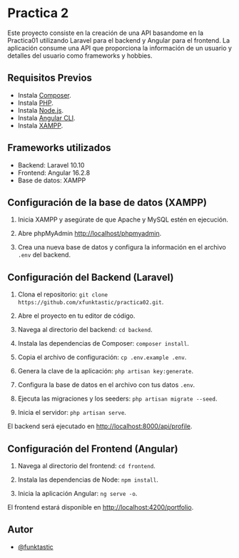 # Practica 2

Este proyecto consiste en la creación de una API basandome en la Practica01 utilizando Laravel para el backend y Angular para el frontend. La aplicación consume una API que proporciona la información de un usuario y detalles del usuario como frameworks y hobbies.


## Requisitos Previos

 - Instala [Composer](https://getcomposer.org/download/).
 - Instala [PHP](https://www.php.net/manual/es/install.php).
 - Instala [Node.js](https://nodejs.org/en).
 - Instala [Angular CLI](https://angular.io/guide/setup-local).
 - Instala [XAMPP](https://www.apachefriends.org/es/download.html).


## Frameworks utilizados

- Backend: Laravel 10.10
- Frontend: Angular 16.2.8
- Base de datos: XAMPP


## Configuración de la base de datos (XAMPP)

1. Inicia XAMPP y asegúrate de que Apache y MySQL estén en ejecución.

2. Abre phpMyAdmin [http://localhost/phpmyadmin](http://localhost/phpmyadmin).

3. Crea una nueva base de datos y configura la información en el archivo `.env` del backend.


## Configuración del Backend (Laravel)

1. Clona el repositorio: `git clone https://github.com/xfunktastic/practica02.git`.

2. Abre el proyecto en tu editor de código.

3. Navega al directorio del backend: `cd backend`.
    
4. Instala las dependencias de Composer: `composer install`.
    
5. Copia el archivo de configuración: `cp .env.example .env`.
    
6. Genera la clave de la aplicación: `php artisan key:generate`.
    
7. Configura la base de datos en el archivo con tus datos `.env`.
    
8. Ejecuta las migraciones y los seeders: `php artisan migrate --seed`.
    
9. Inicia el servidor: `php artisan serve`.


El backend será ejecutado en [http://localhost:8000/api/profile](http://localhost:8000/api/profile).


## Configuración del Frontend (Angular)

1. Navega al directorio del frontend: `cd frontend`.

2. Instala las dependencias de Node: `npm install`.

3. Inicia la aplicación Angular: `ng serve -o`.

El frontend estará disponible en [http://localhost:4200/portfolio](http://localhost:4200/portfolio).


## Autor

- [@funktastic](https://www.github.com/xfunktastic)